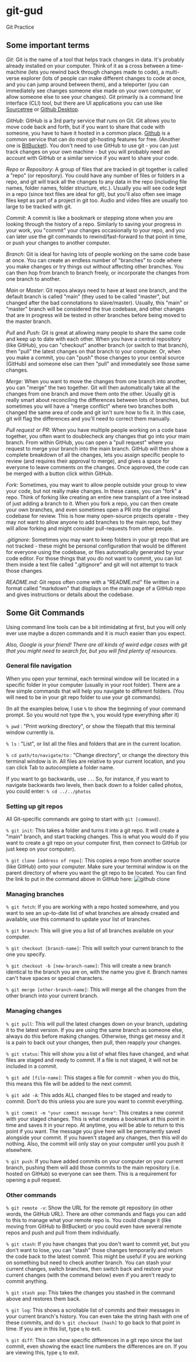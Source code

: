 # git-gud
Git Practice

## Some important terms

*Git*: Git is the name of a tool that helps track changes in data. It's probably already installed on your computer. Think of it as a cross between a time-machine (lets you rewind back through changes made to code), a multi-verse explorer (lots of people can make different changes to code at once, and you can jump around between them), and a teleporter (you can immediately see changes someone else made on your own computer, or allow someone else to see your changes). Git primarily is a command line interface (CLI) tool, but there are UI applications you can use like [Sourcetree](https://www.sourcetreeapp.com/) or [Github Desktop](https://desktop.github.com/).

*GitHub*: GitHub is a 3rd party service that runs on Git. Git allows you to move code back and forth, but if you want to share that code with someone, you have to have it hosted in a common place. [Github](https://github.com) is a common service that can do most git-hosting features for free. (Another one is [BitBucket](https://bitbucket.org/)). You don't need to use GitHub to use git - you can just track changes on your own machine - but you will probably need an account with GitHub or a similar service if you want to share your code.

*Repo* or *Repository*: A group of files that are tracked in git together is called a "repo" (or repository). You could have any number of files or folders in a repo, and git will track all the changes to any data in the repo (including file names, folder names, folder structure, etc.). Usually you will see code kept in a repo (since text files are ideal for git), but you'll also often see image files kept as part of a project in git too. Audio and video files are usually too large to be tracked with git.

*Commit*: A commit is like a bookmark or stepping stone when you are looking through the history of a repo. Similarly to saving your progress in your work, you "commit" your changes occasionally to your repo, and you can later use the git commands to rewind/fast-forward to that point in time, or push your changes to another computer.

*Branch*: Git is ideal for having lots of people working on the same code base at once. You can create an endless number of "branches" to code where you make changes or try things out without affecting other branches. You can then hop from branch to branch freely, or incorporate the changes from one branch to another.

*Main* or *Master*: Git repos always need to have at least one branch, and the default branch is called "main" (they used to be called "master", but changed after the bad connotations to slave/master). Usually, this "main" or "master" branch will be considered the true codebase, and other changes that are in progress will be tested in other branches before being moved to the master branch.

*Pull* and *Push*: Git is great at allowing many people to share the same code and keep up to date with each other. When you have a central repository (like GitHub), you can "checkout" another branch (or switch to that branch), then "pull" the latest changes on that branch to your computer. Or, when you make a commit, you can "push" those changes to your central source (GitHub) and someone else can then "pull" and immediately see those same changes.

*Merge*: When you want to move the changes from one branch into another, you can "merge" the two together. Git will then automatically take all the changes from one branch and move them onto the other. Usually git is really smart about reconciling the differences between lots of branches, but sometimes you will have a "merge conflict" where two branches both changed the same area of code and git isn't sure how to fix it. In this case, git will flag the differences and you'll need to correct them manually.

*Pull request* or *PR*: When you have multiple people working on a code base together, you often want to doublecheck any changes that go into your main branch. From within GitHub, you can open a "pull request" where you request to merge your branch into the main branch. GitHub will then show a complete breakdown of all the changes, lets you assign specific people to review (and requires their approval to merge), and gives a space for everyone to leave comments on the changes. Once approved, the code can be merged with a button click within GitHub.

*Fork*: Sometimes, you may want to allow people outside your group to view your code, but not really make changes. In these cases, you can "fork" a repo. Think of forking like creating an entire new transplant of a tree instead of just adding a branch to it. When you fork a repo, you can then create your own branches, and even sometimes open a PR into the original codebase for review. This is how many open-source projects operate - they may not want to allow anyone to add branches to the main repo, but they will allow forking and might consider pull-requests from other people.

*.gitignore*: Sometimes you may want to keep folders in your git repo that are not tracked - these might be personal configuration that would be different for everyone using the codebase, or files automatically generated by your code editor. For those things that you do not want to commit, you can list them inside a text file called ".gitignore" and git will not attempt to track those changes.

*README.md*: Git repos often come with a "README.md" file written in a format called "markdown" that displays on the main page of a GitHub repo and gives instructions or details about the codebase.

## Some Git Commands

Using command line tools can be a bit intimidating at first, but you will only ever use maybe a dozen commands and it is much easier than you expect.

*Also, Google is your friend! There are all kinds of weird edge cases with git that you might need to search for, but you will find plenty of resources.*

### General file navigation

When you open your terminal, each terminal window will be located in a specific folder in your computer (usually in your root folder). There are a few simple commands that will help you navigate to different folders. (You will need to be in your git repo folder to use your git commands).

(In all the examples below, I use `%` to show the beginning of your command prompt. So you would not type the `%`, you would type everything after it)

`% pwd` : "Print working directory", or show the filepath that this terminal window currently is.

`% ls` : "List", or list all the files and folders that are in the current location.

`% cd path/to/navigate/to` : "Change directory", or change the directory this terminal window is in. All files are relative to your current location, and you can click Tab to autocomplete a folder name. 

If you want to go backwards, use `..`. So, for instance, if you want to navigate backwards two levels, then back down to a folder called photos, you could enter: `% cd ../../photos`

### Setting up git repos

All Git-specific commands are going to start with `git [command]`.

`% git init`: This takes a folder and turns it into a git repo. It will create a "main" branch, and start tracking changes. This is what you would do if you want to create a git repo on your computer first, then connect to GitHub (or just keep on your computer).

`% git clone [address of repo]`: This copies a repo from another source (like GitHub) onto your computer. Make sure your terminal window is on the parent directory of where you want the git repo to be located. You can find the link to put in the command above in GitHub here: ![github clone](git-clone.png)

### Managing branches

`% git fetch`: If you are working with a repo hosted somewhere, and you want to see an up-to-date list of what branches are already created and available, use this command to update your list of branches.

`% git branch`: This will give you a list of all branches available on your computer.

`% git checkout [branch-name]`: This will switch your current branch to the one you specify.

`% git checkout -b [new-branch-name]`: This will create a new branch identical to the branch you are on, with the name you give it. Branch names can't have spaces or special characters.

`% git merge [other-branch-name]`: This will merge all the changes from the other branch into your current branch.

### Managing changes

`% git pull`: This will pull the latest changes down on your branch, updating it to the latest version. If you are using the same branch as someone else, always do this before making changes. Otherwise, things get messy and it is a pain to back out your changes, then pull, then reapply your changes.

`% git status`: This will show you a list of what files have changed, and what files are staged and ready to commit. If a file is not staged, it will not be included in a commit.

`% git add [file-name]`: This stages a file for commit - when you do this, this means this file will be added to the next commit.

`% git add -A`: This adds ALL changed files to be staged and ready to commit. Don't do this unless you are sure you want to commit everything.

`% git commit -m "your commit message here"`: This creates a new commit with your staged changes. This is what creates a bookmark at this point in time and saves it in your repo. At anytime, you will be able to return to this point if you want. The message you give here will be permanently saved alongside your commit. If you haven't staged any changes, then this will do nothing. Also, the commit will only stay on your computer until you push it elsewhere.

`% git push`: If you have added commits on your computer on your current branch, pushing them will add those commits to the main repository (i.e. hosted on GitHub) so everyone can see them. This is a requirement for opening a pull request.

### Other commands

`% git remote -v`: Show the URL for the remote git repository (in other words, the GitHub URL). There are other commands and flags you can add to this to manage what your remote repo is. You could change it (like moving from GitHub to BitBucket) or you could even have several remote repos and push and pull from them individually.

`% git stash`: If you have changes that you don't want to commit yet, but you don't want to lose, you can "stash" those changes temporarily and return the code back to the latest commit. This might be useful if you are working on something but need to check another branch. You can stash your current changes, switch branches, then switch back and restore your current changes (with the command below) even if you aren't ready to commit anything.

`% git stash pop`: This takes the changes you stashed in the command above and restores them back.

`% git log`: This shows a scrollable list of commits and their messages in your current branch's history. You can even take the string hash with one of these commits, and do `% git checkout [hash]` to go back to that point in time. If you are in this list, type `q` to exit.

`% git diff`: This can show specific differences in a git repo since the last commit, even showing the exact line numbers the differences are on. If you are viewing this, type `q` to exit.